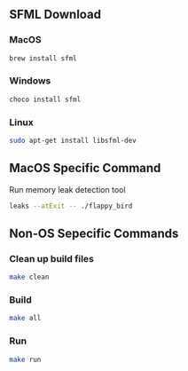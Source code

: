 ## SFML Download

### MacOS

```bash
brew install sfml
```

### Windows

```bash
choco install sfml
```

### Linux

```bash
sudo apt-get install libsfml-dev
```

## MacOS Specific Command

Run memory leak detection tool

```bash
leaks --atExit -- ./flappy_bird
```

## Non-OS Sepecific Commands

### Clean up build files

```bash
make clean
```

### Build

```bash
make all
```

### Run

```bash
make run
```
